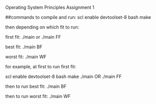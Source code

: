 
Operating System Principles Assignment 1

##commands to compile and run:
scl enable devtoolset-8 bash
make

then depending on which fit to run:

first fit:
    ./main or ./main FF

best fit:
    ./main BF

worst fit:
    ./main WF




for example, at first to run first fit:

scl enable devtoolset-8 bash
make
./main OR ./main FF

then to run best fit:
./main BF

then to run worst fit:
./main WF

